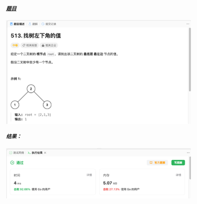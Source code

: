##### [题目](https://leetcode.cn/problems/find-bottom-left-tree-value/description/)
![pic](img.png)
##### 结果：
![pic](result.png)